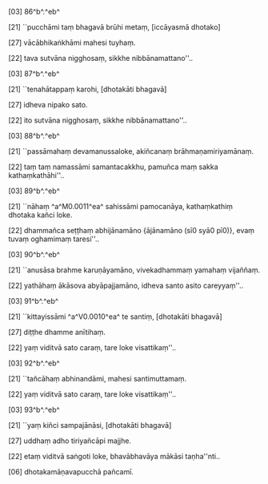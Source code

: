 [03] 86^b^.^eb^

[21] ``pucchāmi taṃ bhagavā brūhi metaṃ, [iccāyasmā dhotako]

[27] vācābhikaṅkhāmi mahesi tuyhaṃ.

[22] tava sutvāna nigghosaṃ, sikkhe nibbānamattano''..

[03] 87^b^.^eb^

[21] ``tenahātappaṃ karohi, [dhotakāti bhagavā]

[27] idheva nipako sato.

[22] ito sutvāna nigghosaṃ, sikkhe nibbānamattano''..

[03] 88^b^.^eb^

[21] ``passāmahaṃ devamanussaloke, akiñcanaṃ  brāhmaṇamiriyamānaṃ.

[22] taṃ taṃ namassāmi samantacakkhu, pamuñca maṃ sakka  kathaṃkathāhi''..

[03] 89^b^.^eb^

[21] ``nāhaṃ ^a^M0.0011^ea^ sahissāmi pamocanāya,  kathaṃkathiṃ dhotaka kañci loke.

[22] dhammañca seṭṭhaṃ abhijānamāno {ājānamāno (sī0 syā0 pī0)}, evaṃ tuvaṃ oghamimaṃ  taresi''..

[03] 90^b^.^eb^

[21] ``anusāsa brahme karuṇāyamāno, vivekadhammaṃ yamahaṃ  vijaññaṃ.

[22] yathāhaṃ ākāsova abyāpajjamāno, idheva santo asito  careyyaṃ''..

[03] 91^b^.^eb^

[21] ``kittayissāmi ^a^V0.0010^ea^ te santiṃ, [dhotakāti bhagavā]

[27] diṭṭhe dhamme anītihaṃ.

[22] yaṃ viditvā sato caraṃ, tare loke visattikaṃ''..

[03] 92^b^.^eb^

[21] ``tañcāhaṃ abhinandāmi, mahesi santimuttamaṃ.

[22] yaṃ viditvā sato caraṃ, tare loke visattikaṃ''..

[03] 93^b^.^eb^

[21] ``yaṃ kiñci sampajānāsi, [dhotakāti bhagavā]

[27] uddhaṃ adho tiriyañcāpi majjhe.

[22] etaṃ viditvā saṅgoti loke, bhavābhavāya mākāsi  taṇha''nti..

[06] dhotakamāṇavapucchā pañcamī.